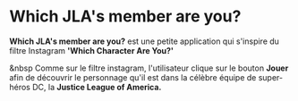 # Which JLA's member are you?

**Which JLA's member are you?** est une petite application qui s'inspire du filtre Instagram **'Which Character Are You?'**

&nbsp
Comme sur le filtre instagram, l'utilisateur clique sur le bouton **Jouer** afin de découvrir le personnage qu'il est dans la célèbre équipe de super-héros DC, la **Justice League of America.**


